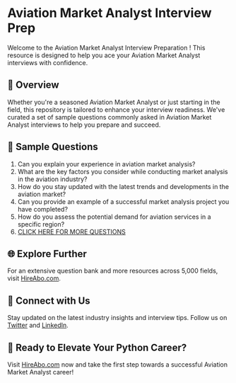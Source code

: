 # Aviation Market Analyst Interview Prep

Welcome to the Aviation Market Analyst Interview Preparation ! This resource is designed to help you ace your Aviation Market Analyst interviews with confidence.

## 🚀 Overview

Whether you're a seasoned Aviation Market Analyst or just starting in the field, this repository is tailored to enhance your interview readiness. We've curated a set of sample questions commonly asked in Aviation Market Analyst interviews to help you prepare and succeed.

## 📝 Sample Questions

1. Can you explain your experience in aviation market analysis?
2. What are the key factors you consider while conducting market analysis in the aviation industry?
3. How do you stay updated with the latest trends and developments in the aviation market?
4. Can you provide an example of a successful market analysis project you have completed?
5. How do you assess the potential demand for aviation services in a specific region?
6. [CLICK HERE FOR MORE QUESTIONS](https://hireabo.com/job/23_3_19/Aviation%20Market%20Analyst)

## 🌐 Explore Further

For an extensive question bank and more resources across 5,000 fields, visit [HireAbo.com](https://www.hireabo.com).

## 📱 Connect with Us

Stay updated on the latest industry insights and interview tips. Follow us on [Twitter](https://twitter.com/hireabo) and [LinkedIn](https://www.linkedin.com/in/hire-abo-3609972a8/).

## 🚀 Ready to Elevate Your Python Career?

Visit [HireAbo.com](https://www.hireabo.com) now and take the first step towards a successful Aviation Market Analyst career!